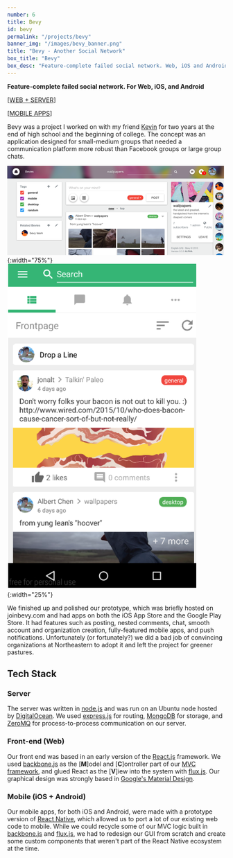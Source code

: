 ```yaml
---
number: 6
title: Bevy
id: bevy
permalink: "/projects/bevy"
banner_img: "/images/bevy_banner.png"
title: "Bevy - Another Social Network"
box_title: "Bevy"
box_desc: "Feature-complete failed social network. Web, iOS and Android apps"
---
```


**Feature-complete failed social network. For Web, iOS, and Android**

\[[WEB + SERVER](https://github.com/atc3/bevy)\]

\[[MOBILE APPS](https://github.com/kevinaltschuler/bevy-mobile)\]

Bevy was a project I worked on with my friend [Kevin](https://github.com/kevinaltschuler) for two years at the end of high school and the beginning of college. The concept was an application designed for small-medium groups that needed a communication platform more robust than Facebook groups or large group chats.

 ![](/images/bevy_preview.png){:width="75%"}
 ![](/images/bevy_android.png){:width="25%"}

We finished up and polished our prototype, which was briefly hosted on joinbevy.com and had apps on both the iOS App Store and the Google Play Store. It had features such as posting, nested comments, chat, smooth account and organization creation, fully-featured mobile apps, and push notifications. Unfortunately (or fortunately?) we did a bad job of convincing organizations at Northeastern to adopt it and left the project for greener pastures.

## Tech Stack

### Server

The server was written in [node.js](https://nodejs.org/en/) and was run on an Ubuntu node hosted by [DigitalOcean](https://digitalocean.com). We used [express.js](http://expressjs.com/) for routing, [MongoDB](https://www.mongodb.com/) for storage, and [ZeroMQ](http://zeromq.org/) for process-to-process communication on our server. 

### Front-end (Web)

Our front end was based in an early version of the [React.js](https://reactjs.org/) framework. We used [backbone.js](https://backbonejs.org/) as the \[**M**\]odel and \[**C**\]ontroller part of our [MVC framework](https://en.wikipedia.org/wiki/Model%E2%80%93view%E2%80%93controller), and glued React as the \[**V**\]iew into the system with [flux.js](https://facebook.github.io/flux/). Our graphical design was strongly based in [Google's Material Design](https://material.io/design/).

### Mobile (iOS + Android)

Our mobile apps, for both iOS and Android, were made with a prototype version of [React Native](https://facebook.github.io/react-native/), which allowed us to port a lot of our existing web code to mobile. While we could recycle some of our MVC logic built in [backbone.js](https://backbonejs.org/) and [flux.js](https://facebook.github.io/flux/), we had to redesign our GUI from scratch and create some custom components that weren't part of the React Native ecosystem at the time.